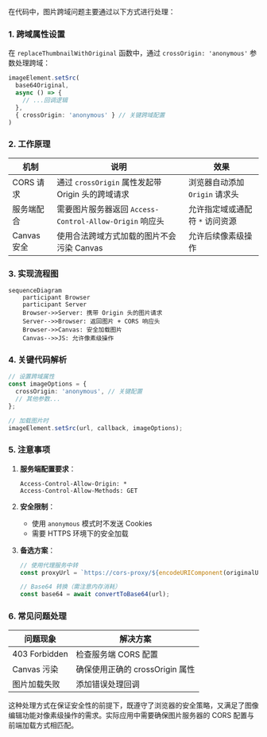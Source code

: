 在代码中，图片跨域问题主要通过以下方式进行处理：

### 1. 跨域属性设置
在 `replaceThumbnailWithOriginal` 函数中，通过 `crossOrigin: 'anonymous'` 参数处理跨域：

```typescript
imageElement.setSrc(
  base64Original,
  async () => {
    // ...回调逻辑
  },
  { crossOrigin: 'anonymous' } // 关键跨域配置
)
```

### 2. 工作原理
| 机制 | 说明 | 效果 |
|------|------|------|
| CORS 请求 | 通过 `crossOrigin` 属性发起带 Origin 头的跨域请求 | 浏览器自动添加 `Origin` 请求头 |
| 服务端配合 | 需要图片服务器返回 `Access-Control-Allow-Origin` 响应头 | 允许指定域或通配符 `*` 访问资源 |
| Canvas 安全 | 使用合法跨域方式加载的图片不会污染 Canvas | 允许后续像素级操作 |

### 3. 实现流程图
```mermaid
sequenceDiagram
    participant Browser
    participant Server
    Browser->>Server: 携带 Origin 头的图片请求
    Server-->>Browser: 返回图片 + CORS 响应头
    Browser->>Canvas: 安全加载图片
    Canvas-->>JS: 允许像素级操作
```

### 4. 关键代码解析
```typescript
// 设置跨域属性
const imageOptions = {
  crossOrigin: 'anonymous', // 关键配置
  // 其他参数...
};

// 加载图片时
imageElement.setSrc(url, callback, imageOptions);
```

### 5. 注意事项
1. **服务端配置要求**：
   ```http
   Access-Control-Allow-Origin: *
   Access-Control-Allow-Methods: GET
   ```

2. **安全限制**：
   - 使用 `anonymous` 模式时不发送 Cookies
   - 需要 HTTPS 环境下的安全加载

3. **备选方案**：
   ```typescript
   // 使用代理服务中转
   const proxyUrl = `https://cors-proxy/${encodeURIComponent(originalUrl)}`;
   
   // Base64 转换（需注意内存消耗）
   const base64 = await convertToBase64(url);
   ```

### 6. 常见问题处理
| 问题现象 | 解决方案 |
|---------|----------|
| 403 Forbidden | 检查服务端 CORS 配置 |
| Canvas 污染 | 确保使用正确的 crossOrigin 属性 |
| 图片加载失败 | 添加错误处理回调 |

这种处理方式在保证安全性的前提下，既遵守了浏览器的安全策略，又满足了图像编辑功能对像素级操作的需求。实际应用中需要确保图片服务器的 CORS 配置与前端加载方式相匹配。
